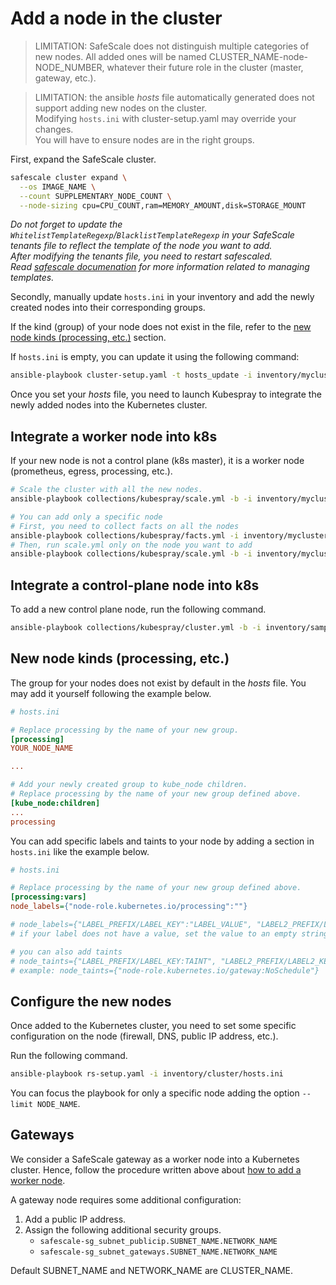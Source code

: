 # Add a node in the cluster

> LIMITATION: SafeScale does not distinguish multiple categories of new nodes. All added ones will be named  CLUSTER_NAME-node-NODE_NUMBER, whatever their future role in the cluster (master, gateway, etc.).

> LIMITATION: the ansible *hosts* file automatically generated does not support adding new nodes on the cluster.  
> Modifying ```hosts.ini``` with cluster-setup.yaml may override your changes.  
> You will have to ensure nodes are in the right groups.

First, expand the SafeScale cluster.

```Bash
safescale cluster expand \
  --os IMAGE_NAME \
  --count SUPPLEMENTARY_NODE_COUNT \
  --node-sizing cpu=CPU_COUNT,ram=MEMORY_AMOUNT,disk=STORAGE_MOUNT
```

*Do not forget to update the ```WhitelistTemplateRegexp```/```BlacklistTemplateRegexp``` in your SafeScale tenants file to reflect the template of the node you want to add.  
After modifying the _tenants_ file, you need to restart safescaled.  
Read [safescale documenation](https://github.com/CS-SI/SafeScale/blob/d8b98cb28c29cbbd87162b33e3a84f159a6707d9/doc/SCANNER.md#safescale-scanner) for more information related to managing templates.*

Secondly, manually update ```hosts.ini``` in your inventory and add the newly created nodes into their corresponding groups.

If the kind (group) of your node does not exist in the file, refer to the [new node kinds (processing, etc.)](#new_kinds) section.

If ```hosts.ini```  is empty, you can update it using the following command:

```Bash
ansible-playbook cluster-setup.yaml -t hosts_update -i inventory/mycluster/hosts.ini
```

Once you set your *hosts* file, you need to launch Kubespray to integrate the newly added nodes into the Kubernetes cluster.

## <a name="worker_nodes"></a>Integrate a worker node into k8s

If your new node is not a control plane (k8s master), it is a worker node (prometheus, egress, processing, etc.).

```Bash
# Scale the cluster with all the new nodes.
ansible-playbook collections/kubespray/scale.yml -b -i inventory/mycluster/hosts.ini 

# You can add only a specific node
# First, you need to collect facts on all the nodes
ansible-playbook collections/kubespray/facts.yml -i inventory/mycluster/hosts.ini
# Then, run scale.yml only on the node you want to add
ansible-playbook collections/kubespray/scale.yml -b -i inventory/mycluster/hosts.ini --limit NODE_NAME
```

## Integrate a control-plane node into k8s

To add a new control plane node, run the following command.

```Bash
ansible-playbook collections/kubespray/cluster.yml -b -i inventory/sample/hosts.ini
```

## <a name="new_kinds"></a>New node kinds (processing, etc.)

The group for your nodes does not exist by default in the *hosts* file. You may add it yourself following the example below.

```ini
# hosts.ini

# Replace processing by the name of your new group.
[processing]
YOUR_NODE_NAME

...

# Add your newly created group to kube_node children.
# Replace processing by the name of your new group defined above.
[kube_node:children]
...
processing

```

You can add specific labels and taints to your node by adding a section in ```hosts.ini``` like the example below.

```ini
# hosts.ini

# Replace processing by the name of your new group defined above.
[processing:vars]
node_labels={"node-role.kubernetes.io/processing":""}

# node_labels={"LABEL_PREFIX/LABEL_KEY":"LABEL_VALUE", "LABEL2_PREFIX/LABEL2_KEY":"LABEL2_VALUE" , ...}
# if your label does not have a value, set the value to an empty string

# you can also add taints
# node_taints={"LABEL_PREFIX/LABEL_KEY:TAINT", "LABEL2_PREFIX/LABEL2_KEY:TAINT", ...}
# example: node_taints={"node-role.kubernetes.io/gateway:NoSchedule"}
```

## Configure the new nodes

Once added to the Kubernetes cluster, you need to set some specific configuration on the node (firewall, DNS, public IP address, etc.).

Run the following command.

```Bash
ansible-playbook rs-setup.yaml -i inventory/cluster/hosts.ini
```

You can focus the playbook for only a specific node adding the option ```--limit NODE_NAME```.

## Gateways

We consider a SafeScale gateway as a worker node into a Kubernetes cluster. Hence, follow the procedure written above about [how to add a worker node](#worker_nodes).

A gateway node requires some additional configuration:

1. Add a public IP address.
2. Assign the following additional security groups.
    - ```safescale-sg_subnet_publicip.SUBNET_NAME.NETWORK_NAME```
    - ```safescale-sg_subnet_gateways.SUBNET_NAME.NETWORK_NAME```

Default SUBNET_NAME and NETWORK_NAME are CLUSTER_NAME.
